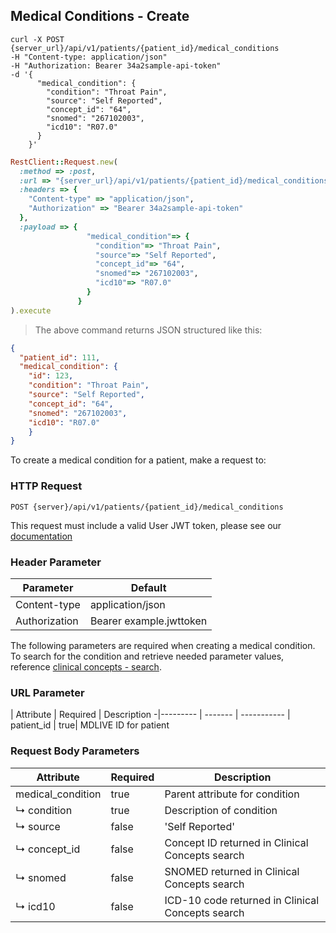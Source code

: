 ## Medical Conditions - Create

```shell
curl -X POST {server_url}/api/v1/patients/{patient_id}/medical_conditions
-H "Content-type: application/json"
-H "Authorization: Bearer 34a2sample-api-token"
-d '{
      "medical_condition": {
        "condition": "Throat Pain",
        "source": "Self Reported",
        "concept_id": "64",
        "snomed": "267102003",
        "icd10": "R07.0"
      }
    }'
```
```ruby
RestClient::Request.new(
  :method => :post,
  :url => "{server_url}/api/v1/patients/{patient_id}/medical_conditions",
  :headers => {
    "Content-type" => "application/json",
    "Authorization" => "Bearer 34a2sample-api-token"
  },
  :payload => {
                 "medical_condition"=> {
                   "condition"=> "Throat Pain",
                   "source"=> "Self Reported",
                   "concept_id"=> "64",
                   "snomed"=> "267102003",
                   "icd10"=> "R07.0"
                 }
               }
).execute
```
> The above command returns JSON structured like this:

```json
{
  "patient_id": 111,
  "medical_condition": {
    "id": 123,
    "condition": "Throat Pain",
    "source": "Self Reported",
    "concept_id": "64",
    "snomed": "267102003",
    "icd10": "R07.0"
    }
}
```

To create a medical condition for a patient, make a request to:

### HTTP Request

`POST {server}/api/v1/patients/{patient_id}/medical_conditions`

This request must include a valid User JWT token, please see our [documentation](#user-tokens)

### Header Parameter

Parameter | Default
--------- | -------
Content-type | application/json
Authorization| Bearer example.jwttoken

The following parameters are required when creating a medical condition. To search for the condition and retrieve needed parameter values, reference [clinical concepts - search](#clinical-concepts-search).

### URL Parameter
 | Attribute | Required | Description
 -|--------- | ------- | -----------
 | patient_id | true| MDLIVE ID for patient

### Request Body Parameters

Attribute         | Required | Description
------------------|---------|-------------
medical_condition | true    | Parent attribute for condition
↳&nbsp;condition  | true    | Description of condition
↳&nbsp;source     | false   | 'Self Reported'
↳&nbsp;concept_id | false   | Concept ID returned in Clinical Concepts search
↳&nbsp;snomed     | false   | SNOMED returned in Clinical Concepts search
↳&nbsp;icd10      | false   | ICD-10 code returned in Clinical Concepts search
